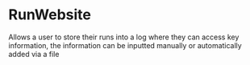 # RunWebsite
Allows a user to store their runs into a log where they can access key information, the information can be inputted manually or automatically added via a file
